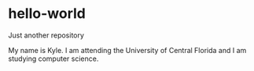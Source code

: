 # hello-world
Just another repository

My name is Kyle. I am attending the University of Central Florida and I am studying computer science.
